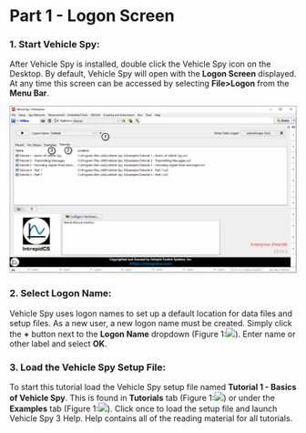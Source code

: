 # Part 1 - Logon Screen

### 1. Start Vehicle Spy:

After Vehicle Spy is installed, double click the Vehicle Spy icon on the Desktop. By default, Vehicle Spy will open with the **Logon Screen** displayed. At any time this screen can be accessed by selecting **File>Logon** from the **Menu Bar**.

![Figure 1: Log on and load a file.](../../.gitbook/assets/SpyExample1.1.gif)

### 2. Select Logon Name:

Vehicle Spy uses logon names to set up a default location for data files and setup files. As a new user, a new logon name must be created. Simply click the **+** button next to the **Logon Name** dropdown (Figure 1:![](https://cdn.intrepidcs.net/support/VehicleSpy/assets/smOne.gif)). Enter name or other label and select **OK**.

### 3. Load the Vehicle Spy Setup File:

To start this tutorial load the Vehicle Spy setup file named **Tutorial 1 - Basics of Vehicle Spy**. This is found in **Tutorials** tab (Figure 1:![](https://cdn.intrepidcs.net/support/VehicleSpy/assets/smTwo.gif)) or under the **Examples** tab (Figure 1:![](https://cdn.intrepidcs.net/support/VehicleSpy/assets/smThree.gif)). Click once to load the setup file and launch Vehicle Spy 3 Help. Help contains all of the reading material for all tutorials.
